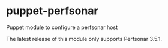 puppet-perfsonar
================

Puppet module to configure a perfsonar host

The latest release of this module only supports Perfsonar 3.5.1.
